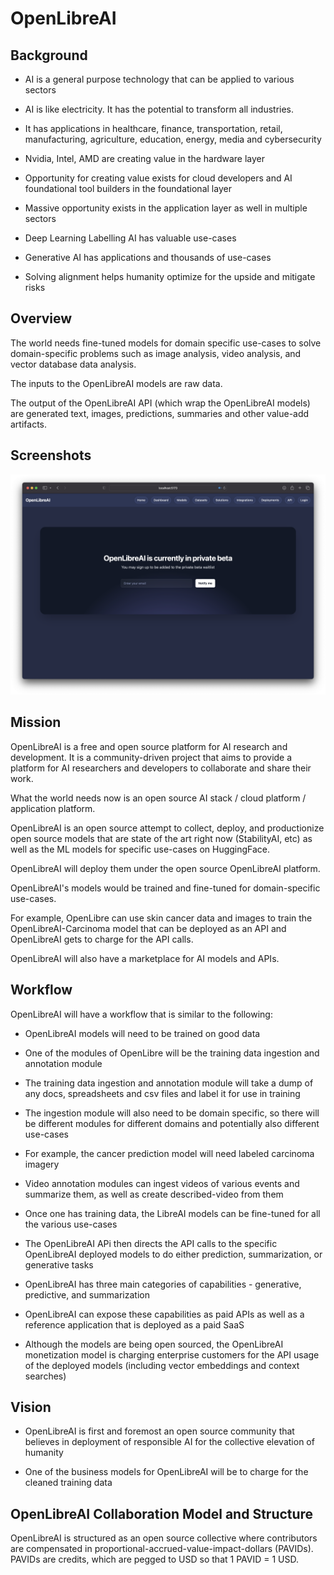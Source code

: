 # OpenLibreAI

## Background

- AI is a general purpose technology that can be applied to various sectors

- AI is like electricity. It has the potential to transform all industries.

- It has applications in healthcare, finance, transportation, retail, manufacturing, agriculture, education, energy, media and cybersecurity

- Nvidia, Intel, AMD are creating value in the hardware layer

- Opportunity for creating value exists for cloud developers and AI foundational tool builders in the foundational layer

- Massive opportunity exists in the application layer as well in multiple sectors

- Deep Learning Labelling AI has valuable use-cases

- Generative AI has applications and thousands of use-cases 

- Solving alignment helps humanity optimize for the upside and mitigate risks



## Overview

The world needs fine-tuned models for domain specific use-cases to solve domain-specific problems such as image analysis, video analysis, and vector database data analysis.

The inputs to the OpenLibreAI models are raw data.

The output of the OpenLibreAI API (which wrap the OpenLibreAI models) are generated text, images, predictions, summaries and other value-add artifacts.

## Screenshots

<img width="800" alt="screenshot" src="https://raw.githubusercontent.com/OpenLibreAI/OpenLibreStudio/develop/screenshots/screenshot_3.png">



## Mission

OpenLibreAI is a free and open source platform for AI research and development. It is a community-driven project that aims to provide a platform for AI researchers and developers to collaborate and share their work. 

What the world needs now is an open source AI stack / cloud platform / application platform.

OpenLibreAI is an open source attempt to collect, deploy, and productionize open source models that are state of the art right now (StabilityAI, etc) as well as the ML models for specific use-cases on HuggingFace. 

OpenLibreAI will deploy them under the open source OpenLibreAI platform.

OpenLibreAI's models would be trained and fine-tuned for domain-specific use-cases.

For example, OpenLibre can use skin cancer data and images to train the OpenLibreAI-Carcinoma model that can be deployed as an API and OpenLibreAI gets to charge for the API calls.

OpenLibreAI will also have a marketplace for AI models and APIs.

## Workflow

OpenLibreAI will have a workflow that is similar to the following:

- OpenLibreAI models will need to be trained on good data

- One of the modules of OpenLibre will be the training data ingestion and annotation module

- The training data ingestion and annotation module will take a dump of any docs, spreadsheets and csv files and label it for use in training

- The ingestion module will also need to be domain specific, so there will be different modules for different domains and potentially also different use-cases

- For example, the cancer prediction model will need labeled carcinoma imagery

- Video annotation modules can ingest videos of various events and summarize them, as well as create described-video from them

- Once one has training data, the LibreAI models can be fine-tuned for all the various use-cases

- The OpenLibreAI APi then directs the API calls to the specific OpenLibreAI deployed models to do either prediction, summarization, or generative tasks

- OpenLibreAI has three main categories of capabilities - generative, predictive, and summarization

- OpenLibreAI can expose these capabilities as paid APIs as well as a reference application that is deployed as a paid SaaS

- Although the models are being open sourced, the OpenLibreAI monetization model is charging enterprise customers for the API usage of the deployed models (including vector embeddings and context searches)


## Vision 
- OpenLibreAI is first and foremost an open source community that believes in deployment of responsible AI for the collective elevation of humanity



- One of the business models for OpenLibreAI will be to charge for the cleaned training data
## OpenLibreAI Collaboration Model and Structure


OpenLibreAI is structured as an open source collective where contributors are compensated in proportional-accrued-value-impact-dollars (PAVIDs). PAVIDs are credits, which are pegged to USD so that 1 PAVID = 1 USD.










